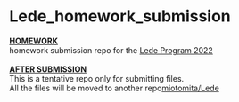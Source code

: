 # Lede_homework_submission
 
<u>**HOMEWORK**</u><br>
homework submission repo for the [Lede Program 2022](https://ledeprogram.com/)<br>
<br>
<u>**AFTER SUBMISSION**</u><br>
This is a tentative repo only for submitting files.<br>
All the files will be moved to another repo[miotomita/Lede](https://github.com/miotomita/Lede/tree/main/homework)
